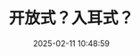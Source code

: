 ---
title: 开放式？入耳式？
tags: 
- 
categories: 
- 
index_img: /img/2024/
banner_img: /img/2024/
permalink: /articles/2025/earphone.html
date: 2025-02-11 10:48:59
---